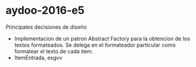 # aydoo-2016-e5
Principales decisiones de diseño

- Implementacion de un patron Abstract Factory para la obtencion de los textos formateados. Se delega en el formateador particular como formatear el texto de cada item. 
- ItemEntrada, esgvv
